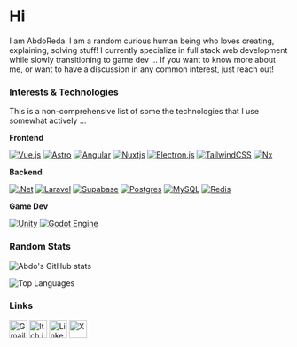 # Hi

I am AbdoReda. I am a random curious human being who loves creating, explaining, solving stuff! I currently specialize in full stack web development while slowly transitioning to game dev ...  If you want to know more about me, or want to have a discussion in any common interest, just reach out!

### Interests & Technologies

This is a non-comprehensive list of some the technologies that I use somewhat actively ... 

**Frontend**

[![Vue.js](https://img.shields.io/badge/vuejs-%2335495e.svg?style=flat&logo=vuedotjs&logoColor=%234FC08D)](https://vuejs.org/)  [![Astro](https://img.shields.io/badge/astro-%232C2052.svg?style=flat&logo=astro&logoColor=white)](https://astro.build/)  [![Angular](https://img.shields.io/badge/angular-%23DD0031.svg?style=flat&logo=angular&logoColor=white)](https://angular.io/)  [![Nuxtjs](https://img.shields.io/badge/Nuxt-002E3B?style=flat&logo=nuxtdotjs&logoColor=#00DC82)](https://nuxt.com/)  [![Electron.js](https://img.shields.io/badge/Electron-191970?style=flat&logo=Electron&logoColor=white)](https://www.electronjs.org/)  [![TailwindCSS](https://img.shields.io/badge/tailwindcss-%2338B2AC.svg?style=flat&logo=tailwind-css&logoColor=white)](https://tailwindcss.com/)  [![Nx](https://img.shields.io/badge/nx-143055?style=flat&logo=nx&logoColor=white)](https://nx.dev/)  

**Backend**

[![.Net](https://img.shields.io/badge/.NET-5C2D91?style=flat&logo=.net&logoColor=white)](https://dotnet.microsoft.com/)  [![Laravel](https://img.shields.io/badge/laravel-%23FF2D20.svg?style=flat&logo=laravel&logoColor=white)](https://laravel.com/)  [![Supabase](https://img.shields.io/badge/Supabase-3ECF8E?style=flat&logo=supabase&logoColor=white)](https://supabase.com/)  [![Postgres](https://img.shields.io/badge/postgres-%23316192.svg?style=flat&logo=postgresql&logoColor=white)](https://www.postgresql.org/)  [![MySQL](https://img.shields.io/badge/mysql-4479A1.svg?style=flat&logo=mysql&logoColor=white)](https://www.mysql.com/)  [![Redis](https://img.shields.io/badge/redis-%23DD0031.svg?style=flat&logo=redis&logoColor=white)](https://redis.io/)  

**Game Dev**

[![Unity](https://img.shields.io/badge/unity-%23000000.svg?style=flat&logo=unity&logoColor=white)](https://unity.com/)  [![Godot Engine](https://img.shields.io/badge/GODOT-%23FFFFFF.svg?style=flat&logo=godot-engine)](https://godotengine.org/)  

### Random Stats

![Abdo's GitHub stats](https://github-readme-stats.vercel.app/api?username=Abdo-reda&show_icons=true&hide_rank=true&count_private=true&include_all_commits=true) 

![Top Languages](https://github-readme-stats.vercel.app/api/top-langs/?username=Abdo-reda&layout=compact)

### Links

[<img src="https://cdn.simpleicons.org/gmail" alt="Gmail" height="32" width="32"/>](mailto:3bdo.reda@gmail.com)   [<img src="https://cdn.simpleicons.org/itchdotio" alt="Itch.io" height="32" width="32"/>](https://nopoint.itch.io/)   [<img src="https://content.linkedin.com/content/dam/me/business/en-us/amp/xbu/linkedin-revised-brand-guidelines/in-logo/fg/brand-inlogo-download-fg-dsk-v01.png.original.png" alt="LinkedIn" height="32" width="32"/>](https://linkedin.com/in/abdelrahman-reda-828a081a1)   [<img src="https://cdn.simpleicons.org/x/_/white" alt="X" height="32" width="32"/>](https://x.com/NoPoint49535233)  
